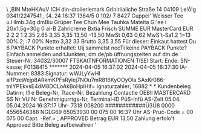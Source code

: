 \ ,BIN MteHKAuV ICH din-droiierlemark Grlniriiaiiche Straße 14 04109 Le!ỗ!g 0341/2247541 , (4. 24 16:37 1364/5 0 102/ 7 8427 Cuppei' Weisser Tee u.Hlmb.34g dmBìu Grüper Tee Chun Mee Tauhka Mateita G:'ee i 2Gx1,5g=30g 0 al-B Zahricreme Bxtia Frisch SUMME EUR MasterCard EUR 2 2 2 1 2.35 2.65 3,35 3,35 13,50 -13,50 MwSt 0,63 0,62 MwS't-Sa1.2 1=13 00% 2; :7 00% Netto 3,32 33 Brutto 3,35 3,55 Für dieser: Eìnkaut hattest Du 6 PAYBACK Punkte erhaltet: Uij sammelst nocTi keine PAYBACK Punkte? Einfach anmelden und tJunkten; dm.de/pb üffnungszeiten auf dm.de Steuer-Nr.:34032/30007 FTSKAtTNFORMATlONEN TlSEl Start: Ende: SN-kasse; F0138415 ******* 2024-04-05 16:37:02 2024-04-05 16:37:30 lA-Nummer: 8383 Signatur: wWJLyYwHI alfPzeWejp8ARkmKPFsRylej7NOu7mR816KyOOyOla SAxKr086-tnlYPEkvsE4dM8DCLoAkBoHplHif= ignaturzahler; 16882 * * Kundenbeleg Datirm; t1 e Beleg-Nr, Ttace-Nr. Bezahlung Contactle OEBIl MASTERCARD SS Nr VU Nr Genehmigurrtgs-Nr, Terminal-ID PüS-Infü AS-Zelt 05.04. 05.04.2024 16:37:17 Uhr- 7318 008200 ############Ü3Ü8 0000 4556546388 NGLG69 65053930 00 075 00 16:37 Uhr AS-Pruc-Code = 00 075 00 Capt. -Ref.= , APPROVED Betrag EUR 13,50 Zahlung erfolo't Approved Bitte Beleg aufbewahren '